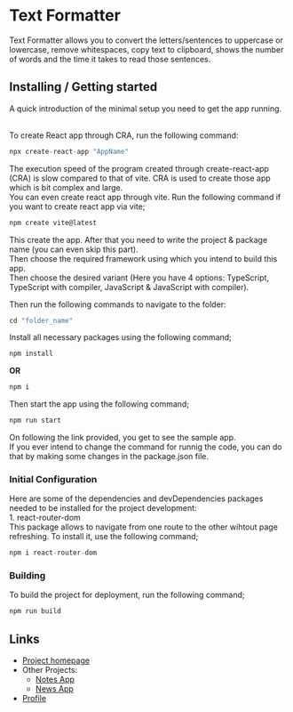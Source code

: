 # Text Formatter

Text Formatter allows you to convert the letters/sentences to uppercase or lowercase, remove whitespaces, copy text to clipboard, shows the number of words and the time it takes to read those sentences.

## Installing / Getting started

A quick introduction of the minimal setup you need to get the app running.

<br>To create React app through CRA, run the following command:
``` js
npx create-react-app "AppName"
```
The execution speed of the program created through create-react-app (CRA) is slow compared to that of vite. CRA is used to create those app which is bit complex and large.
<br>You can even create react app through vite. Run the following command if you want to create react app via vite;
``` js
npm create vite@latest
```
This create the app. After that you need to write the project & package name (you can even skip this part).
<br>Then choose the required framework using which you intend to build this app.
<br>Then choose the desired variant (Here you have 4 options: TypeScript, TypeScript with compiler, JavaScript & JavaScript with compiler).

Then run the following commands to navigate to the folder:
``` js
cd "folder_name"
```
Install all necessary packages using the following command;
``` js
npm install
```
**OR**
``` js
npm i
```
Then start the app using the following command;
``` js
npm run start
```
On following the link provided, you get to see the sample app.
<br>If you ever intend to change the command for runnig the code, you can do that by making some changes in the package.json file.

### Initial Configuration

Here are some of the dependencies and devDependencies packages needed to be installed for the project development:
<br>1. react-router-dom
<br>This package allows to navigate from one route to the other wihtout page refreshing. To install it, use the following command;
``` js
npm i react-router-dom
```

[comment]: # (## Developing
In order to develop the project, follow these steps)

### Building

To build the project for deployment, run the following command;
``` js
npm run build
```

[comment]: # (### Deploying/Publishing
To deploy the project to a server, follow these steps)

[comment]: # (## Features)

[comment]: # (## Contributing)

## Links
+ <a href = "https://github.com/chyroshan066/text-formatter">Project homepage</a>
+ Other Projects:
  - <a href = "https://github.com/chyroshan066/notes">Notes App</a>
  - <a href = "https://github.com/chyroshan066/newsApp">News App</a>
+ <a href = "https://github.com/chyroshan066">Profile</a>
  
[comment]: # (## Licensing)

